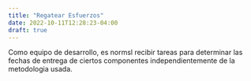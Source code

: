 ```yaml
---
title: "Regatear Esfuerzos"
date: 2022-10-11T12:28:23-04:00
draft: true
---
```

Como equipo de desarrollo, es normsl recibir tareas para determinar las fechas de entrega de ciertos componentes independientemente de la metodologia usada.
